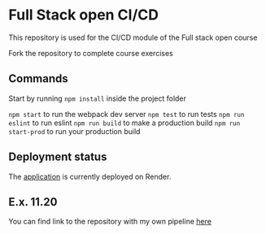 # Full Stack open CI/CD

This repository is used for the CI/CD module of the Full stack open course

Fork the repository to complete course exercises

## Commands

Start by running `npm install` inside the project folder

`npm start` to run the webpack dev server
`npm test` to run tests
`npm run eslint` to run eslint
`npm run build` to make a production build
`npm run start-prod` to run your production build

## Deployment status

The [application](https://full-stack-open-pokedex-r4l4.onrender.com/) is currently deployed on Render.

## E.x. 11.20

You can find link to the repository with my own pipeline [here](https://github.com/smannist/blog-app)